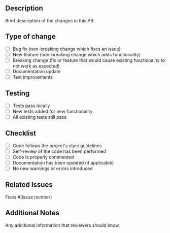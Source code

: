 ## Description
Brief description of the changes in this PR.

## Type of change
- [ ] Bug fix (non-breaking change which fixes an issue)
- [ ] New feature (non-breaking change which adds functionality)
- [ ] Breaking change (fix or feature that would cause existing functionality to not work as expected)
- [ ] Documentation update
- [ ] Test improvements

## Testing
- [ ] Tests pass locally
- [ ] New tests added for new functionality
- [ ] All existing tests still pass

## Checklist
- [ ] Code follows the project's style guidelines
- [ ] Self-review of the code has been performed
- [ ] Code is properly commented
- [ ] Documentation has been updated (if applicable)
- [ ] No new warnings or errors introduced

## Related Issues
Fixes #(issue number)

## Additional Notes
Any additional information that reviewers should know.
